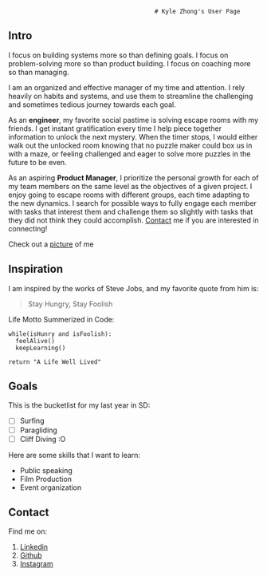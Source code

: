                                              # Kyle Zhong's User Page
                                         
## Intro

I focus on building systems more so than defining goals. I focus on problem-solving more so than product building. I focus on coaching more so than managing.

I am an organized and effective manager of my time and attention. I rely heavily on habits and systems, and use them to streamline the challenging and sometimes tedious journey towards each goal.

As an **engineer**, my favorite social pastime is solving escape rooms with my friends. I get instant gratification every time I help piece together information to unlock the next mystery. When the timer stops, I would either walk out the unlocked room knowing that no puzzle maker could box us in with a maze, or feeling challenged and eager to solve more puzzles in the future to be even.

As an aspiring **Product Manager**, I prioritize the personal growth for each of my team members on the same level as the objectives of a given project. I enjoy going to escape rooms with different groups, each time adapting to the new dynamics. I search for possible ways to fully engage each member with tasks that interest them and challenge them so slightly with tasks that they did not think they could accomplish. [Contact](index.md#contact) me if you are interested in connecting!

Check out a [picture](20210918_170412.jpg) of me

## Inspiration
I am inspired by the works of Steve Jobs, and my favorite quote from him is:
>Stay Hungry, Stay Foolish

Life Motto Summerized in Code:
```
while(isHunry and isFoolish):
  feelAlive()
  keepLearning()

return "A Life Well Lived"
```
## Goals
This is the bucketlist for my last year in SD:
- [ ] Surfing
- [ ] Paragliding
- [ ] Cliff Diving :O

Here are some skills that I want to learn:
 - Public speaking
 - Film Production
 - Event organization


## Contact
Find me on:
1. [Linkedin]("linkedin.com/in/kylenzhong")
2. [Github](github.com/kylenzhong)
3. [Instagram](instagram.com/kaywhyzee/)


